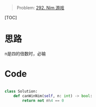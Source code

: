 > Problem: [292. Nim 游戏](https://leetcode.cn/problems/nim-game/description/)

[TOC]

# 思路
n是四的倍数时，必输

# Code
```Python []

class Solution:
    def canWinNim(self, n: int) -> bool:
        return not n%4 == 0
```
